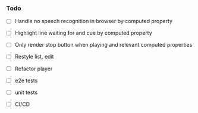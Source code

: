 ### Todo

- [ ] Handle no speech recognition in browser by computed property
- [ ] Highlight line waiting for and cue by computed property
- [ ] Only render stop button when playing and relevant computed properties
- [ ] Restyle list, edit 
- [ ] Refactor player
- [ ] e2e tests
- [ ] unit tests
- [ ] CI/CD

